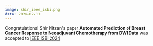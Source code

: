 ```yaml
---
image: shir_ieee_isbi.png
date: 2024-02-11
---
```


Congratulations! Shir Nitzan's paper **Automated Prediction of Breast Cancer Response to Neoadjuvant Chemotherapy from DWI Data** was accepted to [IEEE ISBI 2024](https://biomedicalimaging.org/2024/)
